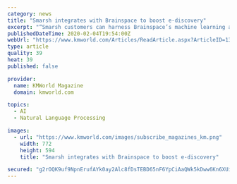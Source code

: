 ```yaml
---
category: news
title: "Smarsh integrates with Brainspace to boost e-discovery"
excerpt: "“Smarsh customers can harness Brainspace’s machine learning and natural-language processing to visualize their communications data, revealing hidden themes and relationships between various messages, terms, and participants,” said Adam Miller-Howard, vice president of business development for Smarsh. “In this way, in-house discovery ..."
publishedDateTime: 2020-02-04T19:54:00Z
webUrl: "https://www.kmworld.com/Articles/ReadArticle.aspx?ArticleID=139067"
type: article
quality: 39
heat: 39
published: false

provider:
  name: KMWorld Magazine
  domain: kmworld.com

topics:
  - AI
  - Natural Language Processing

images:
  - url: "https://www.kmworld.com/images/subscribe_magazines_km.png"
    width: 772
    height: 594
    title: "Smarsh integrates with Brainspace to boost e-discovery"

secured: "g2rOQK9uf9NpnErufAYk0ay2Alc8fDsTEBD65nF6YpCiAaQWk5kDww6Kn6XUi+DWJcGToOAf1UsUi6l6UF5Z3w2TN49WAf4Wxk5owbKe9TRQUphFwa73Ud1ZdAAb9CVuuPZ1n4JrVIpoBDtsS53jVqrJks/5GRZ/bethQ+G8S7ZfXFyS/ZRF0YIXVul9nE9illvzviC5AoUSZn8qO1Ly9AZBVgf2Z+gHojabhO4nuRO72oFYe8PQX3K96p6wMdi/Dp+JSp8UDrrGqinEADWam0IHzIERgzj2dNDopuOfcbKXNzYR9r31UK6KLf7McLjS;cCdKC/KxeXrjbzSfhefR0A=="
---
```


